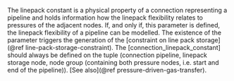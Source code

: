 The linepack constant is a physical property of a connection representing a pipeline and holds information how the linepack flexibility relates to pressures of the adjacent nodes.
If, and only if, this parameter is defined, the linepack flexibility of a pipeline can be modelled.
The existence of the parameter triggers the generation of the [constraint on line pack storage](@ref line-pack-storage-constraint). The [connection\_linepack\_constant] should always be defined on the tuple (connection pipeline, linepack storage node, node group (containing both pressure nodes, i.e. start and end of the pipeline)).
[See also](@ref pressure-driven-gas-transfer).
